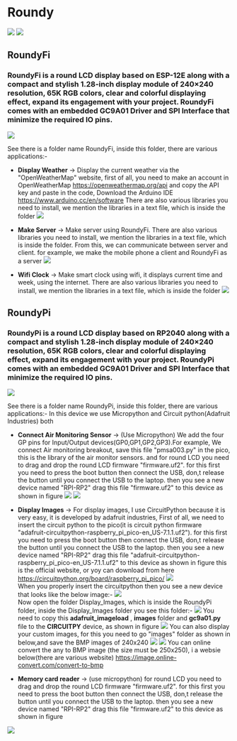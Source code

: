 # Roundy
<img src= "https://github.com/sbcshop/Roundy/blob/main/images/img1.png" />
<img src= "https://github.com/sbcshop/Roundy/blob/main/images/img.png" />

## RoundyFi
### RoundyFi is a round LCD display based on ESP-12E along with a compact and stylish 1.28-inch display module of 240×240 resolution, 65K RGB colors, clear and colorful displaying effect, expand its engagement with your project. RoundyFi comes with an embedded GC9A01 Driver and SPI Interface that minimize the required IO pins.
<img src= "https://github.com/sbcshop/Roundy/blob/main/images/img3.png" />

See there is a folder name RoundyFi, inside this folder, there are various applications:-
  * **Display Weather** -> Display the current weather via the "OpenWeatherMap" website, first of all, you need to make an account in OpenWeatherMap
    https://openweathermap.org/api and copy the API key and paste in the code, 
    Download the Arduino IDE https://www.arduino.cc/en/software
    There are also various libraries you need to install, we mention the libraries in a text file, which is inside the folder
    <img src= "https://github.com/sbcshop/Roundy/blob/main/images/img2.png" />
  
  * **Make Server**  -> Make server using RoundyFi. There are also various libraries you need to install, we mention the libraries in a text file, which is inside the folder.
    From this, we can communicate between server and client. for example, we make the mobile phone a client and RoundyFi as a server
    <img src= "https://github.com/sbcshop/Roundy/blob/main/images/img4.png" />

  * **Wifi Clock**  -> Make smart clock using wifi, it displays current time and week, using the internet. There are also various libraries you need to install, we mention the             libraries in a text file, which is inside the folder
    <img src= "https://github.com/sbcshop/Roundy/blob/main/images/img5.png" />

## RoundyPi
### RoundyPi is a round LCD display based on RP2040 along with a compact and stylish 1.28-inch display module of 240×240 resolution, 65K RGB colors, clear and colorful displaying effect, expand its engagement with your project. RoundyPi comes with an embedded GC9A01 Driver and SPI Interface that minimize the required IO pins. 
<img src= "https://github.com/sbcshop/Roundy/blob/main/images/img7.png" />

See there is a folder name RoundyPi, inside this folder, there are various applications:-
In this device we use Micropython and Circuit python(Adafruit Industries) both 

  * **Connect Air Monitoring Sensor** -> (Use Micropython) We add the four GP pins for Input/Output devices(GP0,GP1,GP2,GP3).For example, We connect Air monitoring breakout,         save this file "pmsa003.py" in the pico, this is the library of the air monitor sensors. and for round LCD you need to drag and drop the round LCD firmware "firmware.uf2".       for this first you need to press the boot button then connect the USB, don,t release the button until you connect the USB to the laptop. then you see a new device named         "RPI-RP2" drag this file "firmware.uf2" to this device as shown in figure 
    <img src= "https://github.com/sbcshop/Roundy/blob/main/images/img13.png" />
    <img src= "https://github.com/sbcshop/Roundy/blob/main/images/img6.png" />

  * **Display Images** -> For display images, I use CircuitPython because it is very easy, it is developed by adafruit industries, First of all, we need to insert the circuit         python to the pico(it is circuit python firmware "adafruit-circuitpython-raspberry_pi_pico-en_US-7.1.1.uf2"). for this first you need to press the boot button then connect      the USB, don,t release the button until you connect the USB to the laptop. then you see a new device named "RPI-RP2" drag this file 
    "adafruit-circuitpython- raspberry_pi_pico-en_US-7.1.1.uf2" to this device as shown in figure 
    this is the official website, or yoy can download from here https://circuitpython.org/board/raspberry_pi_pico/
    <img src= "https://github.com/sbcshop/Roundy/blob/main/images/img13.png" />  
    When you properly insert the circuitpython then you see a new device that looks like the below image:-
    <img src= "https://github.com/sbcshop/Roundy/blob/main/images/img11.png" />  
    Now open the folder Display_Images, which is inside the RoundyPi folder, inside the Display_Images folder you see this folder:-
    <img src= "https://github.com/sbcshop/Roundy/blob/main/images/img14.JPG" /> 
    You need to copy this **adafruit_imageload** , **images**  folder and  **gc9a01.py**  file to the  **CIRCUITPY**  device, as shown in figure
    <img src= "https://github.com/sbcshop/Roundy/blob/main/images/img12.png" /> 
    You can also display your custom images, for this you need to go "images" folder as shown in below,and save the BMP images of 240x240 
    <img src= "https://github.com/sbcshop/Roundy/blob/main/images/img16.png" /> 
    <img src= "https://github.com/sbcshop/Roundy/blob/main/images/img17.png" /> 
    You can online convert the any to BMP image (the size must be 250x250), i a websie below(there are various website)
    https://image.online-convert.com/convert-to-bmp
 
  * **Memory card reader** -> (use micropython) for round LCD you need to drag and drop the round LCD firmware "firmware.uf2". for this first you need to press the boot button     then connect the USB, don,t release the button until you connect the USB to the laptop. then you see a new device named "RPI-RP2" drag this file "firmware.uf2" to this device   as shown in figure 
  <img src= "https://github.com/sbcshop/Roundy/blob/main/images/img13.png" /> 







